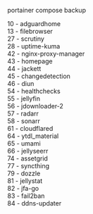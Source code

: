 portainer compose backup

10 - adguardhome  
13 - filebrowser  
27 - scrutiny  
28 - uptime-kuma  
42 - nginx-proxy-manager  
43 - homepage  
44 - jackett  
45 - changedetection  
46 - diun  
54 - healthchecks  
55 - jellyfin  
56 - jdownloader-2  
57 - radarr  
58 - sonarr  
61 - cloudflared  
64 - ytdl_material  
65 - umami  
66 - jellyseerr  
74 - assetgrid  
77 - syncthing  
79 - dozzle  
81 - jellystat  
82 - jfa-go  
83 - fail2ban  
84 - ddns-updater  
